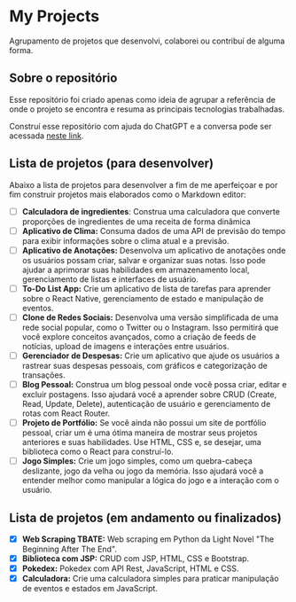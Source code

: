 # My Projects

Agrupamento de projetos que desenvolvi, colaborei ou contribuí de alguma forma.

## Sobre o repositório

Esse repositório foi criado apenas como ideia de agrupar a referência de onde o projeto se encontra e resuma as principais tecnologias trabalhadas.

Construí esse repositório com ajuda do ChatGPT e a conversa pode ser acessada [neste link](https://chat.openai.com/share/e3eaa285-5bae-4f31-91ed-5f4519bfc947).

## Lista de projetos (para desenvolver)

Abaixo a lista de projetos para desenvolver a fim de me aperfeiçoar e por fim construir projetos mais elaborados como o Markdown editor:

- [ ] __Calculadora de ingredientes__: Construa uma calculadora que converte proporções de ingredientes de uma receita de forma dinâmica
- [ ] __Aplicativo de Clima:__ Consuma dados de uma API de previsão do tempo para exibir informações sobre o clima atual e a previsão.
- [ ] __Aplicativo de Anotações:__ Desenvolva um aplicativo de anotações onde os usuários possam criar, salvar e organizar suas notas. Isso pode ajudar a aprimorar suas habilidades em armazenamento local, gerenciamento de listas e interfaces de usuário.
- [ ] __To-Do List App:__ Crie um aplicativo de lista de tarefas para aprender sobre o React Native, gerenciamento de estado e manipulação de eventos.
- [ ] __Clone de Redes Sociais:__ Desenvolva uma versão simplificada de uma rede social popular, como o Twitter ou o Instagram. Isso permitirá que você explore conceitos avançados, como a criação de feeds de notícias, upload de imagens e interações entre usuários.
- [ ] __Gerenciador de Despesas:__ Crie um aplicativo que ajude os usuários a rastrear suas despesas pessoais, com gráficos e categorização de transações.
- [ ] __Blog Pessoal:__ Construa um blog pessoal onde você possa criar, editar e excluir postagens. Isso ajudará você a aprender sobre CRUD (Create, Read, Update, Delete), autenticação de usuário e gerenciamento de rotas com React Router.
- [ ] __Projeto de Portfólio:__ Se você ainda não possui um site de portfólio pessoal, criar um é uma ótima maneira de mostrar seus projetos anteriores e suas habilidades. Use HTML, CSS e, se desejar, uma biblioteca como o React para construí-lo.
- [ ] __Jogo Simples:__ Crie um jogo simples, como um quebra-cabeça deslizante, jogo da velha ou jogo da memória. Isso ajudará você a entender melhor como manipular a lógica do jogo e a interação com o usuário.

## Lista de projetos (em andamento ou finalizados)

- [x] __Web Scraping TBATE:__ Web scraping em Python da Light Novel "The Beginning After The End".
- [x] __Biblioteca com JSP:__ CRUD com JSP, HTML, CSS e Bootstrap.
- [x] __Pokedex:__ Pokedex com API Rest, JavaScript, HTML e CSS.
- [x] __Calculadora:__ Crie uma calculadora simples para praticar manipulação de eventos e estados em JavaScript.
